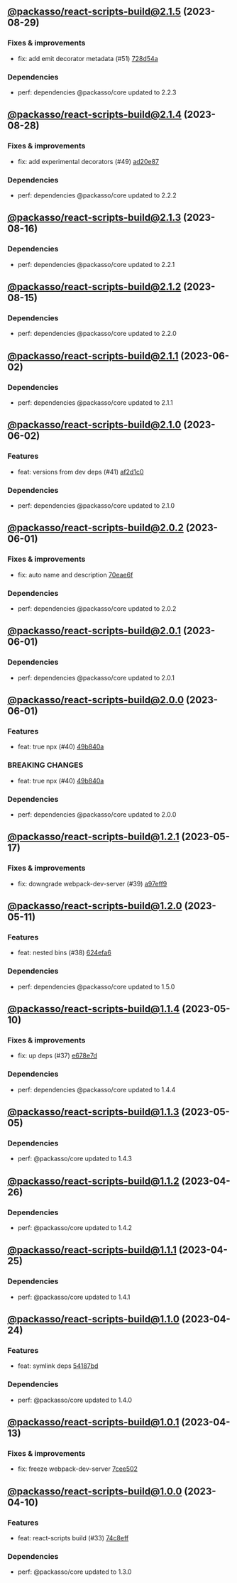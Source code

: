 ## [@packasso/react-scripts-build@2.1.5](https://github.com/qiwi/packasso/compare/2023.8.28-packasso.react-scripts-build.2.1.4-f0...2023.8.29-packasso.react-scripts-build.2.1.5-f0) (2023-08-29)

### Fixes & improvements
* fix: add emit decorator metadata (#51) [728d54a](https://github.com/qiwi/packasso/commit/728d54acecaab51b93dca5df5778daa0e94048eb)

### Dependencies
* perf: dependencies @packasso/core updated to 2.2.3

## [@packasso/react-scripts-build@2.1.4](https://github.com/qiwi/packasso/compare/2023.8.16-packasso.react-scripts-build.2.1.3-f0...2023.8.28-packasso.react-scripts-build.2.1.4-f0) (2023-08-28)

### Fixes & improvements
* fix: add experimental decorators (#49) [ad20e87](https://github.com/qiwi/packasso/commit/ad20e872f7462571721f9102a374eeed2ef1f941)

### Dependencies
* perf: dependencies @packasso/core updated to 2.2.2

## [@packasso/react-scripts-build@2.1.3](https://github.com/qiwi/packasso/compare/2023.8.15-packasso.react-scripts-build.2.1.2-f0...2023.8.16-packasso.react-scripts-build.2.1.3-f0) (2023-08-16)

### Dependencies
* perf: dependencies @packasso/core updated to 2.2.1

## [@packasso/react-scripts-build@2.1.2](https://github.com/qiwi/packasso/compare/2023.6.2-packasso.react-scripts-build.2.1.1-f0...2023.8.15-packasso.react-scripts-build.2.1.2-f0) (2023-08-15)

### Dependencies
* perf: dependencies @packasso/core updated to 2.2.0

## [@packasso/react-scripts-build@2.1.1](https://github.com/qiwi/packasso/compare/2023.6.2-packasso.react-scripts-build.2.1.0-f0...2023.6.2-packasso.react-scripts-build.2.1.1-f0) (2023-06-02)

### Dependencies
* perf: dependencies @packasso/core updated to 2.1.1

## [@packasso/react-scripts-build@2.1.0](https://github.com/qiwi/packasso/compare/2023.6.1-packasso.react-scripts-build.2.0.2-f0...2023.6.2-packasso.react-scripts-build.2.1.0-f0) (2023-06-02)

### Features
* feat: versions from dev deps (#41) [af2d1c0](https://github.com/qiwi/packasso/commit/af2d1c016313c1e78ae489514dc71b406449d00e)

### Dependencies
* perf: dependencies @packasso/core updated to 2.1.0

## [@packasso/react-scripts-build@2.0.2](https://github.com/qiwi/packasso/compare/2023.6.1-packasso.react-scripts-build.2.0.1-f0...2023.6.1-packasso.react-scripts-build.2.0.2-f0) (2023-06-01)

### Fixes & improvements
* fix: auto name and description [70eae6f](https://github.com/qiwi/packasso/commit/70eae6f7b5596db58d2f207d00f3d0f719d83319)

### Dependencies
* perf: dependencies @packasso/core updated to 2.0.2

## [@packasso/react-scripts-build@2.0.1](https://github.com/qiwi/packasso/compare/2023.6.1-packasso.react-scripts-build.2.0.0-f0...2023.6.1-packasso.react-scripts-build.2.0.1-f0) (2023-06-01)

### Dependencies
* perf: dependencies @packasso/core updated to 2.0.1

## [@packasso/react-scripts-build@2.0.0](https://github.com/qiwi/packasso/compare/2023.5.17-packasso.react-scripts-build.1.2.1-f0...2023.6.1-packasso.react-scripts-build.2.0.0-f0) (2023-06-01)

### Features
* feat: true npx (#40) [49b840a](https://github.com/qiwi/packasso/commit/49b840a014e848dc0e51e3cf213299ed26825a97)

### BREAKING CHANGES
* feat: true npx (#40) [49b840a](https://github.com/qiwi/packasso/commit/49b840a014e848dc0e51e3cf213299ed26825a97)

### Dependencies
* perf: dependencies @packasso/core updated to 2.0.0

## [@packasso/react-scripts-build@1.2.1](https://github.com/qiwi/packasso/compare/2023.5.11-packasso.react-scripts-build.1.2.0-f0...2023.5.17-packasso.react-scripts-build.1.2.1-f0) (2023-05-17)

### Fixes & improvements
* fix: downgrade webpack-dev-server (#39) [a97eff9](https://github.com/qiwi/packasso/commit/a97eff9cd7fcfeb8c44a8410990cbab9466ecb99)

## [@packasso/react-scripts-build@1.2.0](https://github.com/qiwi/packasso/compare/2023.5.10-packasso.react-scripts-build.1.1.4-f0...2023.5.11-packasso.react-scripts-build.1.2.0-f0) (2023-05-11)

### Features
* feat: nested bins (#38) [624efa6](https://github.com/qiwi/packasso/commit/624efa6db80af2dc8d6656368e10a44b83572511)

### Dependencies
* perf: dependencies @packasso/core updated to 1.5.0

## [@packasso/react-scripts-build@1.1.4](https://github.com/qiwi/packasso/compare/2023.5.5-packasso.react-scripts-build.1.1.3-f0...2023.5.10-packasso.react-scripts-build.1.1.4-f0) (2023-05-10)

### Fixes & improvements
* fix: up deps (#37) [e678e7d](https://github.com/qiwi/packasso/commit/e678e7d67f3201d4af2503bae690e3e51fcc1844)

### Dependencies
* perf: dependencies @packasso/core updated to 1.4.4

## [@packasso/react-scripts-build@1.1.3](https://github.com/qiwi/packasso/compare/2023.4.26-packasso.react-scripts-build.1.1.2-f0...2023.5.5-packasso.react-scripts-build.1.1.3-f0) (2023-05-05)

### Dependencies
* perf: @packasso/core updated to 1.4.3

## [@packasso/react-scripts-build@1.1.2](https://github.com/qiwi/packasso/compare/2023.4.25-packasso.react-scripts-build.1.1.1-f0...2023.4.26-packasso.react-scripts-build.1.1.2-f0) (2023-04-26)

### Dependencies
* perf: @packasso/core updated to 1.4.2

## [@packasso/react-scripts-build@1.1.1](https://github.com/qiwi/packasso/compare/2023.4.24-packasso.react-scripts-build.1.1.0-f0...2023.4.25-packasso.react-scripts-build.1.1.1-f0) (2023-04-25)

### Dependencies
* perf: @packasso/core updated to 1.4.1

## [@packasso/react-scripts-build@1.1.0](https://github.com/qiwi/packasso/compare/2023.4.13-packasso.react-scripts-build.1.0.1-f0...2023.4.24-packasso.react-scripts-build.1.1.0-f0) (2023-04-24)

### Features
* feat: symlink deps [54187bd](https://github.com/qiwi/packasso/commit/54187bd61cacc32bfc3f5fc07897c35e8933eb91)

### Dependencies
* perf: @packasso/core updated to 1.4.0

## [@packasso/react-scripts-build@1.0.1](https://github.com/qiwi/packasso/compare/2023.4.10-packasso.react-scripts-build.1.0.0-f0...2023.4.13-packasso.react-scripts-build.1.0.1-f0) (2023-04-13)

### Fixes & improvements
* fix: freeze webpack-dev-server [7cee502](https://github.com/qiwi/packasso/commit/7cee502d70d98c247083967b8d0b1dfc0334cf62)

## [@packasso/react-scripts-build@1.0.0](https://github.com/qiwi/packasso/compare/undefined...2023.4.10-packasso.react-scripts-build.1.0.0-f0) (2023-04-10)

### Features
* feat: react-scripts build (#33) [74c8eff](https://github.com/qiwi/packasso/commit/74c8eff673104712bfc9e2586ac28eee75b451ec)

### Dependencies
* perf: @packasso/core updated to 1.3.0
